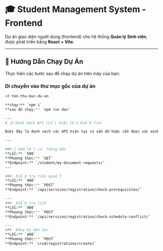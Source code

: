 # 🎓 Student Management System - Frontend

Dự án giao diện người dùng (frontend) cho hệ thống **Quản lý Sinh viên**, được phát triển bằng **React + Vite**.

---

## 🚀 Hướng Dẫn Chạy Dự Án

Thực hiện các bước sau để chạy dự án trên máy của bạn:

### Di chuyển vào thư mục gốc của dự án
```bash
cd ten-thu-muc-du-an

**chạy:** `npm i`
**sau đó chạy:** `npm run dev`

---
# 📋 Danh Sách API (Lỗi hoặc Cần Kiểm Tra)

Dưới đây là danh sách các API hiện tại có vấn đề hoặc cần được xác minh trong hệ thống.

---

### 🔔 Xem tất cả thông báo  
**Lỗi:** `500`
**Phương thức:** `GET`  
**Endpoint:** `/student/my-document-requests/`
---

###  Kiểm tra tiên quyết
**Lỗi:** `400`
**Phương thức:** `POST`  
**Endpoint:** `/api/services/registration/check-prerequisites/`

---
###  Kiểm tra lịch
**Lỗi:** `400`
**Phương thức:** `POST`  
**Endpoint:** `/api/services/registration/check-schedule-conflict/`

---
###  Đăng ký môn học
**Lỗi:** `400`
**Phương thức:** `POST`  
**Endpoint:** `crud/registrations/create/`